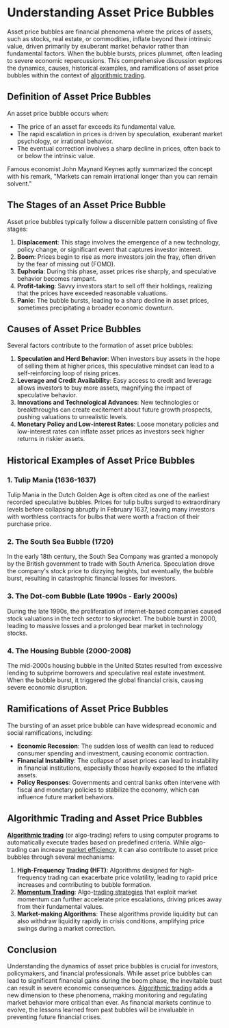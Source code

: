 # Understanding Asset Price Bubbles

Asset price bubbles are financial phenomena where the prices of assets, such as stocks, real estate, or commodities, inflate beyond their intrinsic value, driven primarily by exuberant market behavior rather than fundamental factors. When the bubble bursts, prices plummet, often leading to severe economic repercussions. This comprehensive discussion explores the dynamics, causes, historical examples, and ramifications of asset price bubbles within the context of [algorithmic trading](../a/algorithmic_trading.md).

## Definition of Asset Price Bubbles

An asset price bubble occurs when:

- The price of an asset far exceeds its fundamental value.
- The rapid escalation in prices is driven by speculation, exuberant market psychology, or irrational behavior.
- The eventual correction involves a sharp decline in prices, often back to or below the intrinsic value.

Famous economist John Maynard Keynes aptly summarized the concept with his remark, "Markets can remain irrational longer than you can remain solvent."

## The Stages of an Asset Price Bubble

Asset price bubbles typically follow a discernible pattern consisting of five stages:

1. **Displacement**: This stage involves the emergence of a new technology, policy change, or significant event that captures investor interest.
2. **Boom**: Prices begin to rise as more investors join the fray, often driven by the fear of missing out (FOMO).
3. **Euphoria**: During this phase, asset prices rise sharply, and speculative behavior becomes rampant.
4. **Profit-taking**: Savvy investors start to sell off their holdings, realizing that the prices have exceeded reasonable valuations.
5. **Panic**: The bubble bursts, leading to a sharp decline in asset prices, sometimes precipitating a broader economic downturn.

## Causes of Asset Price Bubbles

Several factors contribute to the formation of asset price bubbles:

1. **Speculation and Herd Behavior**: When investors buy assets in the hope of selling them at higher prices, this speculative mindset can lead to a self-reinforcing loop of rising prices.
2. **Leverage and Credit Availability**: Easy access to credit and leverage allows investors to buy more assets, magnifying the impact of speculative behavior.
3. **Innovations and Technological Advances**: New technologies or breakthroughs can create excitement about future growth prospects, pushing valuations to unrealistic levels.
4. **Monetary Policy and Low-interest Rates**: Loose monetary policies and low-interest rates can inflate asset prices as investors seek higher returns in riskier assets.

## Historical Examples of Asset Price Bubbles

### 1. Tulip Mania (1636-1637)

Tulip Mania in the Dutch Golden Age is often cited as one of the earliest recorded speculative bubbles. Prices for tulip bulbs surged to extraordinary levels before collapsing abruptly in February 1637, leaving many investors with worthless contracts for bulbs that were worth a fraction of their purchase price.

### 2. The South Sea Bubble (1720)

In the early 18th century, the South Sea Company was granted a monopoly by the British government to trade with South America. Speculation drove the company's stock price to dizzying heights, but eventually, the bubble burst, resulting in catastrophic financial losses for investors.

### 3. The Dot-com Bubble (Late 1990s - Early 2000s)

During the late 1990s, the proliferation of internet-based companies caused stock valuations in the tech sector to skyrocket. The bubble burst in 2000, leading to massive losses and a prolonged bear market in technology stocks.

### 4. The Housing Bubble (2000-2008)

The mid-2000s housing bubble in the United States resulted from excessive lending to subprime borrowers and speculative real estate investment. When the bubble burst, it triggered the global financial crisis, causing severe economic disruption.

## Ramifications of Asset Price Bubbles

The bursting of an asset price bubble can have widespread economic and social ramifications, including:

- **Economic Recession**: The sudden loss of wealth can lead to reduced consumer spending and investment, causing economic contraction.
- **Financial Instability**: The collapse of asset prices can lead to instability in financial institutions, especially those heavily exposed to the inflated assets.
- **Policy Responses**: Governments and central banks often intervene with fiscal and monetary policies to stabilize the economy, which can influence future market behaviors.
  
## Algorithmic Trading and Asset Price Bubbles

**[Algorithmic trading](../a/algorithmic_trading.md)** (or algo-trading) refers to using computer programs to automatically execute trades based on predefined criteria. While algo-trading can increase [market efficiency](../m/market_efficiency.md), it can also contribute to asset price bubbles through several mechanisms:

1. **High-Frequency Trading (HFT)**: Algorithms designed for high-frequency trading can exacerbate price volatility, leading to rapid price increases and contributing to bubble formation.
2. **[Momentum Trading](../m/momentum_trading.md)**: Algo-[trading strategies](../t/trading_strategies.md) that exploit market momentum can further accelerate price escalations, driving prices away from their fundamental values.
3. **Market-making Algorithms**: These algorithms provide liquidity but can also withdraw liquidity rapidly in crisis conditions, amplifying price swings during a market correction.

## Conclusion

Understanding the dynamics of asset price bubbles is crucial for investors, policymakers, and financial professionals. While asset price bubbles can lead to significant financial gains during the boom phase, the inevitable bust can result in severe economic consequences. [Algorithmic trading](../a/algorithmic_trading.md) adds a new dimension to these phenomena, making monitoring and regulating market behavior more critical than ever. As financial markets continue to evolve, the lessons learned from past bubbles will be invaluable in preventing future financial crises.